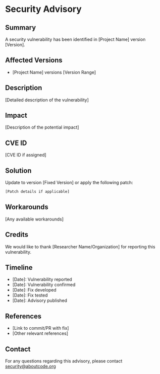 # Security Advisory

## Summary

A security vulnerability has been identified in [Project Name] version [Version].

## Affected Versions

- [Project Name] versions [Version Range]

## Description

[Detailed description of the vulnerability]

## Impact

[Description of the potential impact]

## CVE ID

[CVE ID if assigned]

## Solution

Update to version [Fixed Version] or apply the following patch:

```diff
[Patch details if applicable]
```

## Workarounds

[Any available workarounds]

## Credits

We would like to thank [Researcher Name/Organization] for reporting this vulnerability.

## Timeline

- [Date]: Vulnerability reported
- [Date]: Vulnerability confirmed
- [Date]: Fix developed
- [Date]: Fix tested
- [Date]: Advisory published

## References

- [Link to commit/PR with fix]
- [Other relevant references]

## Contact

For any questions regarding this advisory, please contact security@aboutcode.org 